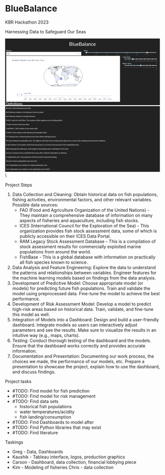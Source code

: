 # BlueBalance
KBR Hackathon 2023

Harnessing Data to Safeguard Our Seas


![Alt text](image.png) \
![Alt text](image-1.png) \


Project Steps

1. Data Collection and Cleaning:
  Obtain historical data on fish populations, fishing activities, environmental factors, and other relevant variables.
  Possible data sources:
    *	FAO (Food and Agriculture Organization of the United Nations) - They maintain a comprehensive database of information on many aspects of fisheries and aquaculture, including fish stocks.
    *	ICES (International Council for the Exploration of the Sea) - This organization provides fish stock assessment data, some of which is publicly accessible on their ICES Data Portal.
    *	RAM Legacy Stock Assessment Database - This is a compilation of stock assessment results for commercially exploited marine populations from around the world. 
    *	FishBase - This is a global database with information on practically all fish species known to science.
2. Data Analysis and Feature Engineering:
  Explore the data to understand the patterns and relationships between variables.
  Engineer features for the machine learning models based on findings from the data analysis.
3. Development of Predictive Model:
  Choose appropriate model (or models) for predicting future fish populations.
  Train and validate the model using preprocessed data.
  Fine-tune the model to achieve the best performance.
4. Development of Risk Assessment Model:
  Develop a model to predict high-risk areas based on historical data.
  Train, validate, and fine-tune this model as well.
5. Integration of Models into a Dashboard:
  Design and build a user-friendly dashboard.
  Integrate models so users can interactively adjust parameters and see the results.
  Make sure to visualize the results in an intuitive way (e.g., maps, charts).
6. Testing:
  Conduct thorough testing of the dashboard and the models.
  Ensure that the dashboard works correctly and provides accurate information.
7. Documentation and Presentation:
  Documenting our work process, the choices we made, the performance of our models, etc.
  Prepare a presentation to showcase the project, explain how to use the dashboard, and discuss findings.

Project tasks
* #TODO: Find model for fish prediction
* #TODO: Find model for risk management
* #TODO: Find data sets
  * historical fish populations
  * water temperatures/acidity
  * fish landing/consumption
* #TODO: Find Dashboards to model after
* #TODO: Find Python libraries that may exist
* #TODO: Find literature

Taskings
* Greg - Data, Dashboards
* Kaushik - Tableau interface, logos, production graphics
* Carson - Dashboard, data collection, financial lobbying piece 
* Kim - Modeling of fisheries 
Chris - data collection
